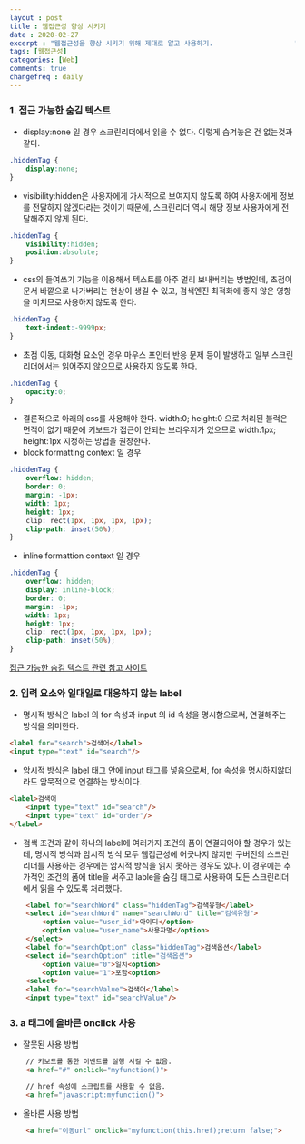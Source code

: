 ```yaml
---
layout : post
title : 웹접근성 향상 시키기
date : 2020-02-27
excerpt : "웹접근성을 향상 시키기 위해 제대로 알고 사용하기.                    "
tags: [웹접근성]
categories: [Web]
comments: true
changefreq : daily
---
```


### 1. 접근 가능한 숨김 텍스트 

- display:none 일 경우 스크린리더에서 읽을 수 없다. 이렇게 숨겨놓은 건 없는것과 같다. 
~~~ css
.hiddenTag {
    display:none;    
}
~~~

- visibility:hidden은 사용자에게 가시적으로 보여지지 않도록 하여 사용자에게 정보를 전달하지 않겠다라는 것이기 때문에, 스크린리더 역시 해당 정보 사용자에게 전달해주지 않게 된다. 
~~~ css
.hiddenTag {
    visibility:hidden;
    position:absolute;
}
~~~

- css의 들여쓰기 기능을 이용해서 텍스트를 아주 멀리 보내버리는 방법인데, 초점이 문서 바깥으로 나가버리는 현상이 생길 수 있고, 검색엔진 최적화에 좋지 않은 영향을 미치므로 사용하지 않도록 한다. 
~~~ css
.hiddenTag {
    text-indent:-9999px;
}
~~~

- 초점 이동, 대화형 요소인 경우 마우스 포인터 반응 문제 등이 발생하고 일부 스크린리더에서는 읽어주지 않으므로 사용하지 않도록 한다. 
~~~ css
.hiddenTag {
    opacity:0;
}
~~~

- 결론적으로 아래의 css를 사용해야 한다. width:0; height:0 으로 처리된 블럭은 면적이 없기 때문에 키보드가 접근이 안되는 브라우저가 있으므로 width:1px; height:1px 지정하는 방법을 권장한다.
- block formatting context 일 경우 
~~~ css
.hiddenTag {
    overflow: hidden;
    border: 0;
    margin: -1px;
    width: 1px;
    height: 1px;
    clip: rect(1px, 1px, 1px, 1px);
    clip-path: inset(50%);
}
~~~
- inline formattion context 일 경우 
~~~ css
.hiddenTag {
    overflow: hidden;
    display: inline-block;
    border: 0;
    margin: -1px;
    width: 1px;
    height: 1px;
    clip: rect(1px, 1px, 1px, 1px);
    clip-path: inset(50%);
}
~~~

[접근 가능한 숨김 텍스트 관련 참고 사이트](https://mulder21c.github.io/2019/03/22/screen-hide-text/)  

### 2. 입력 요소와 일대일로 대응하지 않는 label  

- 명시적 방식은 label 의 for 속성과 input 의 id 속성을 명시함으로써, 연결해주는 방식을 의미한다.
~~~ html 
<label for="search">검색어</label> 
<input type="text" id="search"/>
~~~
- 암시적 방식은 label 태그 안에 input 태그를 넣음으로써, for 속성을 명시하지않더라도 암묵적으로 연결하는 방식이다.
~~~ html
<label>검색어
    <input type="text" id="search"/>
    <input type="text" id="order"/>
</label>
~~~

- 검색 조건과 같이 하나의 label에 여러가지 조건의 폼이 연결되어야 할 경우가 있는데, 명시적 방식과 암시적 방식 모두 웹접근성에 어긋나지 않지만 구버전의 스크린리더를 사용하는 경우에는 암시적 방식을 읽지 못하는 경우도 있다. 이 경우에는 추가적인 조건의 폼에 title을 써주고 lable을 숨김 태그로 사용하여 모든 스크린리더에서 읽을 수 있도록 처리했다. 
~~~ html
    <label for="searchWord" class="hiddenTag">검색유형</label>
    <select id="searchWord" name="searchWord" title="검색유형">
        <option value="user_id">아이디</option>
        <option value="user_name">사용자명</option>
    </select>
    <label for="searchOption" class="hiddenTag">검색옵션</label>
    <select id="searchOption" title="검색옵션">
        <option value="0">일치<option>
        <option value="1">포함<option>
    <select>
    <label for="searchValue">검색어</label>
    <input type="text" id="searchValue"/>
~~~

### 3. a 태그에 올바른 onclick 사용 

- 잘못된 사용 방법 
~~~ html
    // 키보드를 통한 이벤트를 실행 시킬 수 없음.
    <a href="#" onclick="myfunction()"> 

    // href 속성에 스크립트를 사용할 수 없음.
    <a href="javascript:myfunction()"> 
~~~

- 올바른 사용 방법 
~~~ html
    <a href="이동url" onclick="myfunction(this.href);return false;">
~~~
